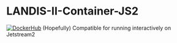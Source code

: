 # LANDIS-II-Container-JS2
[![DockerHub](https://github.com/Gabreuvigil/LANDIS-II-Container-JS2/actions/workflows/docker-hub.yml/badge.svg)](https://github.com/Gabreuvigil/LANDIS-II-Container-JS2/actions/workflows/docker-hub.yml)
(Hopefully) Compatible for running interactively on Jetstream2
